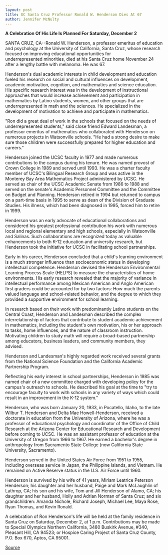 ```yaml
---
layout: post
title: UC Santa Cruz Professor Ronald W. Henderson Dies At 67 
author: Jennifer McNulty
---
```


**A Celebration Of His Life Is Planned For Saturday, December 2**

SANTA CRUZ, CA--Ronald W. Henderson, a professor emeritus of education and psychology at the University of California, Santa Cruz, whose research focused on improving educational opportunities for   
underrepresented minorities, died at his Santa Cruz home November 24 after a lengthy battle with melanoma. He was 67.

Henderson's dual academic interests in child development and education fueled his research on social and cultural influences on development, academic motivation, cognition, and mathematics and science education. His specific research interest was in the development of instructional approaches that would increase achievement and participation in mathematics by Latino students, women, and other groups that are underrepresented in math and the sciences. He specialized in the development of motivation to achieve and participate in mathematics.

"Ron did a great deal of work in the schools that focused on the needs of underrepresented students," said close friend Edward Landesman, a professor emeritus of mathematics who collaborated with Henderson on numerous projects in Watsonville schools. "He had a strong desire to make sure those children were successfully prepared for higher education and careers."

Henderson joined the UCSC faculty in 1977 and made numerous contributions to the campus during his tenure. He was named provost of Crown College in 1989 and served until 1993. He was a charter faculty member of UCSC's Bilingual Research Group and was active in the Monterey Bay Area Mathematics Project administered by UCSC. He   
served as chair of the UCSC Academic Senate from 1986 to 1988 and served on the senate's Academic Personnel Committee and the Committee on Budget and Planning. Henderson retired in 1994 but returned to campus on a part-time basis in 1995 to serve as dean of the Division of Graduate Studies. His illness, which had been diagnosed in 1995, forced him to retire in 1999.

Henderson was an early advocate of educational collaborations and considered his greatest professional contribution his work with numerous local and regional elementary and high schools, especially in Watsonville and Salinas. Such collaborations are recognized today as valuable enhancements to both K-12 education and university research, but Henderson took the initiative for UCSC in facilitating school partnerships.

Early in his career, Henderson concluded that a child's learning environment is a much stronger influence than socioeconomic status in developing intellectual competence. Henderson devised the Henderson Environmental Learning Process Scale (HELPS) to measure the characteristics of home environments. His early research revealed that the majority of variance in intellectual performance among Mexican American and Anglo American first graders could be accounted for by two factors: How much the parents valued language and school-related behavior, and the degree to which they provided a supportive environment for school learning.

In research based on their work with predominantly Latino students on the Central Coast, Henderson and Landesman described the complex interrelationship of factors that contribute to student academic achievement in mathematics, including the student's own motivation, his or her approach to tasks, home influences, and the nature of classroom instruction. Motivating children to study math will require a broad-based partnership among educators, business leaders, and community members, they advised.

Henderson and Landesman's highly regarded work received several grants from the National Science Foundation and the California Academic Partnership Program.

Reflecting his early interest in school partnerships, Henderson in 1985 was named chair of a new committee charged with developing policy for the campus's outreach to schools. He described his goal at the time to "try to encourage faculty to work with schools in any variety of ways which could result in an improvement in the K-12 system."

Henderson, who was born January 20, 1933, in Pocatello, Idaho, to the late Wilbur T. Henderson and Delta Mae Howell-Henderson, received a doctorate in education from the University of Arizona, where he was a professor of educational psychology and coordinator of the Office of Child Research at the Arizona Center for Educational Research and Development before coming to UCSC. He was an assistant professor of education at the University of Oregon from 1966 to 1967. He earned a bachelor's degree in anthropology from Sacramento State College (now California State University, Sacramento).

Henderson served in the United States Air Force from 1951 to 1955, including overseas service in Japan, the Philippine Islands, and Vietnam. He remained on Active Reserve status in the U.S. Air Force until 1960.

Henderson is survived by his wife of 41 years, Miriam Leatrice Peterson Henderson; his daughter and her husband, Paige and Mark McLaughlin of Lathrop, CA; his son and his wife, Tom and Jill Henderson of Alamo, CA; his daughter and her husband, Holly and Adrian Norman of Santa Cruz; and six grandchildren: Amanda Nichole, Richard Joseph, Michael Lee, Maya Rose, Ryan Thomas, and Kevin Ronald.

A celebration of Ron Henderson's life will be held at the family residence in Santa Cruz on Saturday, December 2, at 1 p.m. Contributions may be made to Special Olympics Northern California, 3480 Buskirk Avenue, #340, Pleasant Hill, CA 94523; or Hospice Caring Project of Santa Cruz County, P.O. Box 670, Aptos, CA 95001.

[Source](http://www1.ucsc.edu/news_events/press_releases/archive/00-01/11-00/henderson.html "Permalink to UCSC Press Release:Ronald Henderson dies at 67")
